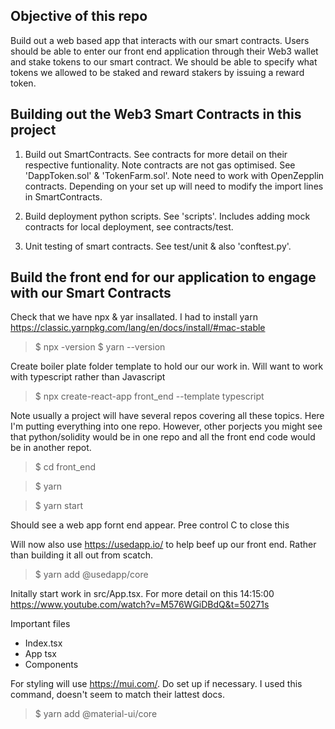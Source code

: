 
## Objective of this repo

Build out a web based app that interacts with our smart contracts. Users should be able to enter our front end application through their Web3 wallet and stake tokens to our smart contract. We should be able to specify what tokens we allowed to be staked and reward stakers by issuing a reward token. 

## Building out the Web3 Smart Contracts in this project

1. Build out SmartContracts. See contracts for more detail on their respective funtionality. Note contracts are not gas optimised. See 'DappToken.sol' & 'TokenFarm.sol'. Note need to work with OpenZepplin contracts. Depending on your set up will need to modify the import lines in SmartContracts. 

2. Build deployment python scripts. See 'scripts'. Includes adding mock contracts for local deployment, see contracts/test.

3. Unit testing of smart contracts. See test/unit & also 'conftest.py'. 

## Build the front end for our application to engage with our Smart Contracts

Check that we have npx & yar insallated. I had to install yarn https://classic.yarnpkg.com/lang/en/docs/install/#mac-stable

> $ npx -version
> $ yarn --version

Create boiler plate folder template to hold our our work in. Will want to work with typescript rather than Javascript

> $ npx create-react-app front_end --template typescript

Note usually a project will have several repos covering all these topics. Here I'm putting everything into one repo. However, other porjects you might see that python/solidity would be in one repo and all the front end code would be in another repot. 

> $ cd front_end

> $ yarn

> $ yarn start

Should see a web app fornt end appear. Pree control C to close this

Will now also use https://usedapp.io/ to help beef up our front end. Rather than building it all out from scatch. 

> $ yarn add @usedapp/core

Initally start work in src/App.tsx. For more detail on this 14:15:00 https://www.youtube.com/watch?v=M576WGiDBdQ&t=50271s

Important files
- Index.tsx
- App tsx
- Components 

For styling will use https://mui.com/. Do set up if necessary. I used this command, doesn't seem to match their lattest docs. 

> $ yarn add @material-ui/core